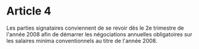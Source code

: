 # Article 4

  
 Les parties signataires conviennent de se revoir dès le 2e trimestre de l'année 2008 afin de démarrer les négociations annuelles obligatoires sur les salaires minima conventionnels au titre de l'année 2008.


